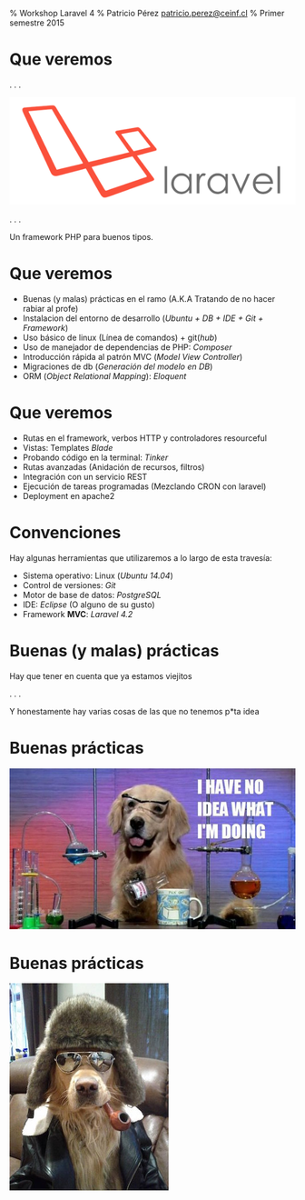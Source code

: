 % Workshop Laravel 4
% Patricio Pérez <patricio.perez@ceinf.cl>
% Primer semestre 2015

# Que veremos

. . .

![Laravel](images/laravel_logo.png)

. . .

Un framework PHP para buenos tipos.


# Que veremos

- Buenas (y malas) prácticas en el ramo (A.K.A Tratando de no hacer rabiar al profe)
- Instalacion del entorno de desarrollo (*Ubuntu + DB + IDE + Git + Framework*)
- Uso básico de linux (Línea de comandos) + git(*hub*)
- Uso de manejador de dependencias de PHP: *Composer*
- Introducción rápida al patrón MVC (*Model View Controller*)
- Migraciones de db (*Generación del modelo en DB*)
- ORM (*Object Relational Mapping*): *Eloquent*

# Que veremos

- Rutas en el framework, verbos HTTP y controladores resourceful
- Vistas: Templates *Blade*
- Probando código en la terminal: *Tinker*
- Rutas avanzadas (Anidación de recursos, filtros)
- Integración con un servicio REST
- Ejecución de tareas programadas (Mezclando CRON con laravel)
- Deployment en apache2

# Convenciones

Hay algunas herramientas que utilizaremos a lo largo de esta travesía:

- Sistema operativo: Linux (*Ubuntu 14.04*)
- Control de versiones: *Git*
- Motor de base de datos: *PostgreSQL*
- IDE: *Eclipse* (O alguno de su gusto)
- Framework **MVC**: *Laravel 4.2*

# Buenas (y malas) prácticas

Hay que tener en cuenta que ya estamos viejitos

. . .

Y honestamente hay varias cosas de las que no tenemos p*ta idea

# Buenas prácticas

![Pasemos de esto](images/no_idea_dog.jpg)

# Buenas prácticas

![A esto](images/badass_dog.jpg)